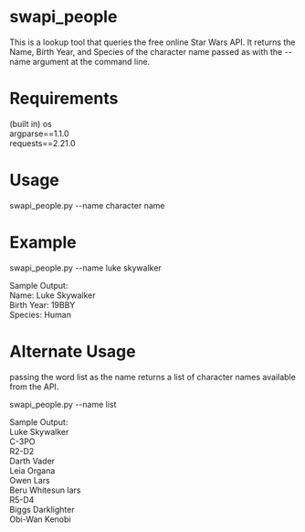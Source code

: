 # swapi_people
This is a lookup tool that queries the free online Star Wars API. It returns the Name, Birth Year, and Species of the character name passed as with the --name argument at the command line.

# Requirements
(built in) os\
argparse==1.1.0\
requests==2.21.0

# Usage
swapi_people.py --name character name

# Example
swapi_people.py --name luke skywalker

  Sample Output:\
  Name: Luke Skywalker\
  Birth Year: 19BBY\
  Species: Human

# Alternate Usage
passing the word list as the name returns a list of character names available from the API.

swapi_people.py --name list

  Sample Output:\
  Luke Skywalker\
  C-3PO\
  R2-D2\
  Darth Vader\
  Leia Organa\
  Owen Lars\
  Beru Whitesun lars\
  R5-D4\
  Biggs Darklighter\
  Obi-Wan Kenobi
